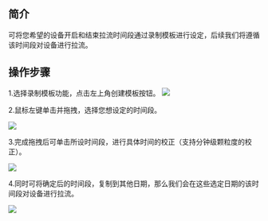 
## 简介

可将您希望的设备开启和结束拉流时间段通过录制模板进行设定，后续我们将遵循该时间段对设备进行拉流。

## 操作步骤

1.选择录制模板功能，点击左上角创建模板按钮。
![](https://qcloudimg.tencent-cloud.cn/raw/cbe2ce589d8308cf8e51488be346f52e.png)

2.鼠标左键单击并拖拽，选择您想设定的时间段。

![](https://qcloudimg.tencent-cloud.cn/raw/6b1480a5dafad1ea81b52748e144288e.png)

3.完成拖拽后可单击所设时间段，进行具体时间的校正（支持分钟级颗粒度的校正）。

![](https://qcloudimg.tencent-cloud.cn/raw/1de225caef7c56567fba277f4926e7ca.png)

4.同时可将确定后的时间段，复制到其他日期，那么我们会在这些选定日期的该时间段对设备进行拉流。

![](https://qcloudimg.tencent-cloud.cn/raw/d8d1338be46b418753285cfd0295e2ab.png)
